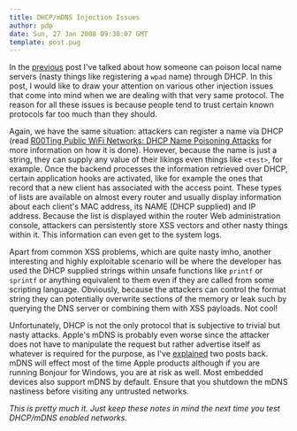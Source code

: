 ```yaml
---
title: DHCP/mDNS Injection Issues
author: pdp
date: Sun, 27 Jan 2008 09:30:07 GMT
template: post.pug
---
```


In the [previous](/blog/r00ting-public-wifi-networks-dhcp-name-poisoning-attacks/) post I've talked about how someone can poison local name servers (nasty things like registering a `wpad` name) through DHCP. In this post, I would like to draw your attention on various other injection issues that come into mind when we are dealing with that very same protocol. The reason for all these issues is because people tend to trust certain known protocols far too much than they should.

Again, we have the same situation: attackers can register a name via DHCP (read [R00Ting Public WiFi Networks: DHCP Name Poisoning Attacks](/blog/r00ting-public-wifi-networks-dhcp-name-poisoning-attacks/) for more information on how it is done). However, because the name is just a string, they can supply any value of their likings even things like `<test>`, for example. Once the backend processes the information retrieved over DHCP, certain application hooks are activated, like for example the ones that record that a new client has associated with the access point. These types of lists are available on almost every router and usually display information about each client's MAC address, its NAME (DHCP supplied) and IP address. Because the list is displayed within the router Web administration console, attackers can persistently store XSS vectors and other nasty things within it. This information can even get to the system logs.

Apart from common XSS problems, which are quite nasty imho, another interesting and highly exploitable scenario will be where the developer has used the DHCP supplied strings within unsafe functions like `printf` or `sprintf` or anything equivalent to them even if they are called from some scripting language. Obviously, because the attackers can control the format string they can potentially overwrite sections of the memory or leak such by querying the DNS server or combining them with XSS payloads. Not cool!

Unfortunately, DHCP is not the only protocol that is subjective to trivial but nasty attacks. Apple's mDNS is probably even worse since the attacker does not have to manipulate the request but rather advertise itself as whatever is required for the purpose, as I've [explained](/blog/name-mdns-poisoning-attacks-inside-the-lan) two posts back. mDNS will effect most of the time Apple products although if you are running Bonjour for Windows, you are at risk as well. Most embedded devices also support mDNS by default. Ensure that you shutdown the mDNS nastiness before visiting any untrusted networks.

_This is pretty much it. Just keep these notes in mind the next time you test DHCP/mDNS enabled networks._
